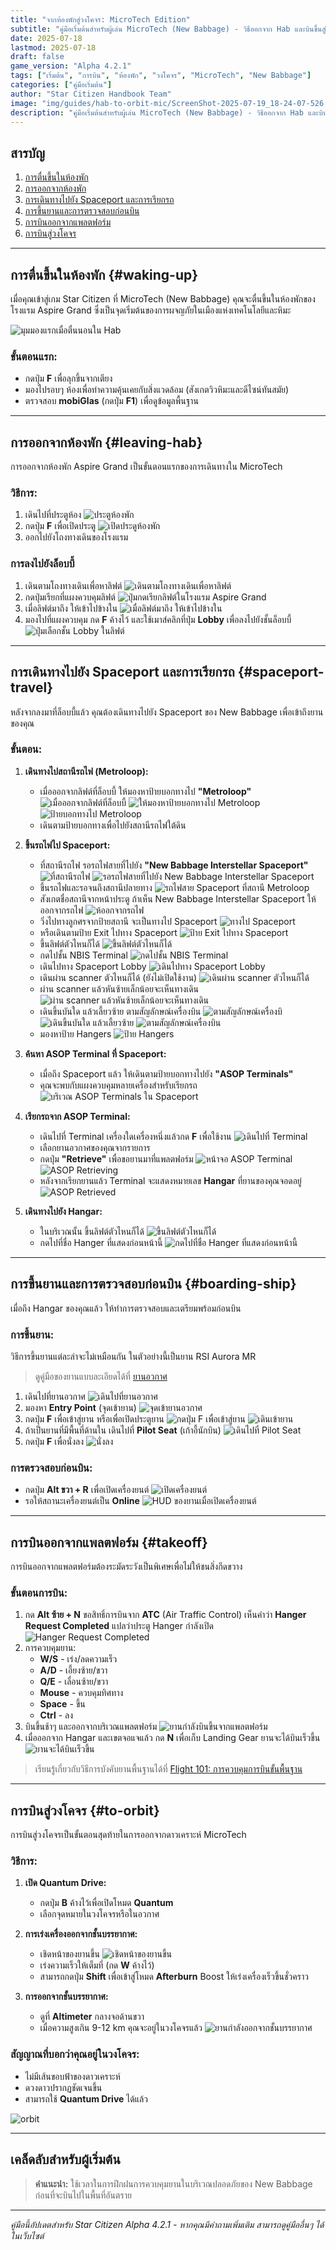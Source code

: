 ```yaml
---
title: "จากห้องพักสู่วงโคจร: MicroTech Edition"
subtitle: "คู่มือเริ่มต้นสำหรับผู้เล่น MicroTech (New Babbage) - วิธีออกจาก Hab และบินขึ้นสู่วงโคจร"
date: 2025-07-18
lastmod: 2025-07-18
draft: false
game_version: "Alpha 4.2.1"
tags: ["เริ่มต้น", "การบิน", "ห้องพัก", "วงโคจร", "MicroTech", "New Babbage"]
categories: ["คู่มือเริ่มต้น"]
author: "Star Citizen Handbook Team"
image: "img/guides/hab-to-orbit-mic/ScreenShot-2025-07-19_18-24-07-526.jpg"
description: "คู่มือเริ่มต้นสำหรับผู้เล่น MicroTech (New Babbage) - วิธีออกจาก Hab และบินขึ้นสู่วงโคจร พร้อมภาพประกอบแต่ละขั้นตอนอย่างละเอียด"
---
```


## สารบัญ

1. [การตื่นขึ้นในห้องพัก](#waking-up)
2. [การออกจากห้องพัก](#leaving-hab)  
3. [การเดินทางไปยัง Spaceport และการเรียกรถ](#spaceport-travel)
4. [การขึ้นยานและการตรวจสอบก่อนบิน](#boarding-ship)
5. [การบินออกจากแพลตฟอร์ม](#takeoff)
6. [การบินสู่วงโคจร](#to-orbit)

---

## การตื่นขึ้นในห้องพัก {#waking-up}

เมื่อคุณเข้าสู่เกม Star Citizen ที่ MicroTech (New Babbage) คุณจะตื่นขึ้นในห้องพักของโรงแรม Aspire Grand ซึ่งเป็นจุดเริ่มต้นของการผจญภัยในเมืองแห่งเทคโนโลยีและหิมะ

![มุมมองแรกเมื่อตื่นนอนใน Hab](../../img/guides/hab-to-orbit-mic/ScreenShot-2025-07-19_16-23-09-728.jpg)

### ขั้นตอนแรก:
- กดปุ่ม **F** เพื่อลุกขึ้นจากเตียง
- มองไปรอบๆ ห้องเพื่อทำความคุ้นเคยกับสิ่งแวดล้อม (สังเกตวิวหิมะและดีไซน์ทันสมัย)
- ตรวจสอบ **mobiGlas** (กดปุ่ม **F1**) เพื่อดูข้อมูลพื้นฐาน

---

## การออกจากห้องพัก {#leaving-hab}

การออกจากห้องพัก Aspire Grand เป็นขั้นตอนแรกของการเดินทางใน MicroTech

### วิธีการ:
1. เดินไปที่ประตูห้อง
![ประตูห้องพัก](../../img/guides/hab-to-orbit-mic/ScreenShot-2025-07-19_16-25-34-D78.jpg)
2. กดปุ่ม **F** เพื่อเปิดประตู
![เปิดประดูห้องพัก](../../img/guides/hab-to-orbit-mic/ScreenShot-2025-07-19_16-28-32-40A.jpg)
3. ออกไปยังโถงทางเดินของโรงแรม

### การลงไปยังล็อบบี้
1. เดินตามโถงทางเดินเพื่อหาลิฟต์
![เดินตามโถงทางเดินเพื่อหาลิฟต์](../../img/guides/hab-to-orbit-mic/ScreenShot-2025-07-19_16-30-50-EF9.jpg)
2. กดปุ่มเรียกที่แผงควบคุมลิฟต์
![ปุ่มกดเรียกลิฟต์ในโรงแรม Aspire Grand](../../img/guides/hab-to-orbit-mic/ScreenShot-2025-07-19_16-34-45-473.jpg)
3. เมื่อลิฟต์มาถึง ให้เข้าไปข้างใน
![เมื่อลิฟต์มาถึง ให้เข้าไปข้างใน](../../img/guides/hab-to-orbit-mic/ScreenShot-2025-07-19_16-39-50-AB0.jpg)
4. มองไปที่แผงควบคุม กด **F** ค้างไว้ และใช้เมาส์คลิกที่ปุ่ม **Lobby** เพื่อลงไปยังชั้นล็อบบี้
![ปุ่มเลือกชั้น Lobby ในลิฟต์](../../img/guides/hab-to-orbit-mic/ScreenShot-2025-07-19_16-40-09-609.jpg)

---

## การเดินทางไปยัง Spaceport และการเรียกรถ {#spaceport-travel}

หลังจากลงมาที่ล็อบบี้แล้ว คุณต้องเดินทางไปยัง Spaceport ของ New Babbage เพื่อเข้าถึงยานของคุณ

### ขั้นตอน:
1. **เดินทางไปสถานีรถไฟ (Metroloop):**
   - เมื่อออกจากลิฟต์ที่ล็อบบี้ ให้มองหาป้ายบอกทางไป **"Metroloop"**
   ![เมื่อออกจากลิฟต์ที่ล็อบบี้](../../img/guides/hab-to-orbit-mic/ScreenShot-2025-07-19_16-40-25-5D3.jpg)
   ![ให้มองหาป้ายบอกทางไป Metroloop](../../img/guides/hab-to-orbit-mic/ScreenShot-2025-07-19_16-40-39-B8F.jpg)
   ![ป้ายบอกทางไป Metroloop](../../img/guides/hab-to-orbit-mic/ScreenShot-2025-07-19_16-48-14-DB1.jpg)
   - เดินตามป้ายบอกทางเพื่อไปยังสถานีรถไฟใต้ดิน

2. **ขึ้นรถไฟไป Spaceport:**
   - ที่สถานีรถไฟ รอรถไฟสายที่ไปยัง **"New Babbage Interstellar Spaceport"**
   ![ที่สถานีรถไฟ](../../img/guides/hab-to-orbit-mic/ScreenShot-2025-07-19_16-52-34-65D.jpg)
   ![รอรถไฟสายที่ไปยัง New Babbage Interstellar Spaceport](../../img/guides/hab-to-orbit-mic/ScreenShot-2025-07-19_16-53-50-F14.jpg)
   - ขึ้นรถไฟและรอจนถึงสถานีปลายทาง
   ![รถไฟสาย Spaceport ที่สถานี Metroloop](../../img/guides/hab-to-orbit-mic/ScreenShot-2025-07-19_16-54-11-F2C.jpg)
   - สังเกตชื่อสถานีจากหน้าประตู ถ้าเห็น New Babbage Interstellar Spaceport ให้ออกจากรถไฟ
    ![ห้ออกจากรถไฟ](../../img/guides/hab-to-orbit-mic/ScreenShot-2025-07-19_17-01-13-1E7.jpg)
    - วิ่งไปทางลูกศรจากป้ายสถานี จะเป็นทางไป Spaceport
    ![ทางไป Spaceport](../../img/guides/hab-to-orbit-mic/ScreenShot-2025-07-19_17-02-20-78A.jpg)
    - หรือเดินตามป้าย Exit ไปทาง Spaceport
    ![ป้าย Exit ไปทาง Spaceport](../../img/guides/hab-to-orbit-mic/ScreenShot-2025-07-19_17-07-48-8AD.jpg)
    - ขึ้นลิฟต์ตัวไหนก็ได้
    ![ขึ้นลิฟต์ตัวไหนก็ได้](../../img/guides/hab-to-orbit-mic/ScreenShot-2025-07-19_17-08-57-40A.jpg)
    - กดไปชั้น NBIS Terminal
    ![กดไปชั้น NBIS Terminal](../../img/guides/hab-to-orbit-mic/ScreenShot-2025-07-19_17-10-21-E01.jpg)
    - เดินไปทาง Spaceport Lobby
    ![เดินไปทาง Spaceport Lobby](../../img/guides/hab-to-orbit-mic/ScreenShot-2025-07-19_17-14-46-981.jpg)
    - เดินผ่าน scanner ตัวไหนก็ได้ (ยังไม่เปิดใช้งาน)
    ![เดินผ่าน scanner ตัวไหนก็ได้](../../img/guides/hab-to-orbit-mic/ScreenShot-2025-07-19_17-15-20-D93.jpg)
    - ผ่าน scanner แล้วหันซ้ายเล็กน้อยจะเห็นทางเดิน
    ![ผ่าน scanner แล้วหันซ้ายเล็กน้อยจะเห็นทางเดิน](../../img/guides/hab-to-orbit-mic/ScreenShot-2025-07-19_17-15-49-D3F.jpg)
    - เดินขึ้นบันใด แล้วเลี้ยวซ้าย ตามสัญลักษณ์เครื่องบิน
    ![ตามสัญลักษณ์เครื่องบิ](<../../img/guides/hab-to-orbit-mic/Screenshot-2025-07-20-104808.png>)
    ![เดินขึ้นบันใด แล้วเลี้ยวซ้าย](../../img/guides/hab-to-orbit-mic/ScreenShot-2025-07-19_17-17-10-C03.jpg)
    ![ตามสัญลักษณ์เครื่องบิน](../../img/guides/hab-to-orbit-mic/ScreenShot-2025-07-19_17-17-55-9CE.jpg)
    - มองหาป้าย Hangers
    ![ป้าย Hangers](../../img/guides/hab-to-orbit-mic/ScreenShot-2025-07-19_17-18-13-1C1.jpg)

3. **ค้นหา ASOP Terminal ที่ Spaceport:**
   - เมื่อถึง Spaceport แล้ว ให้เดินตามป้ายบอกทางไปยัง **"ASOP Terminals"**
   - คุณจะพบกับแผงควบคุมหลายเครื่องสำหรับเรียกรถ
![บริเวณ ASOP Terminals ใน Spaceport](../../img/guides/hab-to-orbit-mic/ScreenShot-2025-07-19_17-27-57-980.jpg)

4. **เรียกรถจาก ASOP Terminal:**
   - เดินไปที่ Terminal เครื่องใดเครื่องหนึ่งแล้วกด **F** เพื่อใช้งาน
   ![เดินไปที่ Terminal](../../img/guides/hab-to-orbit-mic/ScreenShot-2025-07-19_17-18-25-FA4.jpg)
   - เลือกยานอวกาศของคุณจากรายการ
   - กดปุ่ม **"Retrieve"** เพื่อขอยานมาที่แพลตฟอร์ม
   ![หน้าจอ ASOP Terminal](../../img/guides/hab-to-orbit-mic/ScreenShot-2025-07-19_17-30-42-D5E.jpg)
   ![ASOP Retrieving](../../img/guides/hab-to-orbit-mic/ScreenShot-2025-07-19_17-30-47-085.jpg)
   - หลังจากเรียกยานแล้ว Terminal จะแสดงหมายเลข **Hangar** ที่ยานของคุณจอดอยู่
   ![ASOP Retrieved](../../img/guides/hab-to-orbit-mic/ScreenShot-2025-07-19_17-30-55-F6F.jpg)

5. **เดินทางไปยัง Hangar:**
   - ในบริเวณนั้น ขึ้นลิฟต์ตัวไหนก็ได้
   ![ขึ้นลิฟต์ตัวไหนก็ได้](../../img/guides/hab-to-orbit-mic/ScreenShot-2025-07-19_17-31-18-ADF.jpg)
   - กดไปที่ชื่อ Hanger ที่แสดงก่อนหน้านี้
   ![กดไปที่ชื่อ Hanger ที่แสดงก่อนหน้านี้](../../img/guides/hab-to-orbit-mic/ScreenShot-2025-07-19_17-31-51-B61.jpg)

---

## การขึ้นยานและการตรวจสอบก่อนบิน {#boarding-ship}

เมื่อถึง Hangar ของคุณแล้ว ให้ทำการตรวจสอบและเตรียมพร้อมก่อนบิน

### การขึ้นยาน:
วิธีการขึ้นยานแต่ละลำจะไม่เหมือนกัน ในตัวอย่างนี้เป็นยาน RSI Aurora MR
> ดูคู่มือของยานแบบละเอียดได้ที่ [ยานอวกาศ](../../ships/)
1. เดินไปที่ยานอวกาศ
![เดินไปที่ยานอวกาศ](../../img/guides/hab-to-orbit-mic/ScreenShot-2025-07-19_17-32-28-CCD.jpg)
2. มองหา **Entry Point** (จุดเข้ายาน)
![จุดเข้ายานอวกาศ](../../img/guides/hab-to-orbit-mic/ScreenShot-2025-07-19_17-44-29-E75.jpg)
3. กดปุ่ม **F** เพื่อเข้าสู่ยาน หรือเพื่อเปิดประตูยาน
![กดปุ่ม F เพื่อเข้าสู่ยาน](../../img/guides/hab-to-orbit-mic/ScreenShot-2025-07-19_17-44-44-57B.jpg)
![เดินเข้ายาน](../../img/guides/hab-to-orbit-mic/ScreenShot-2025-07-19_17-44-55-3F9.jpg)
4. ถ้าเป็นยานที่มีพื้นที่ด้านใน เดินไปที่ **Pilot Seat** (เก้าอี้นักบิน)
![เดินไปที่ Pilot Seat](../../img/guides/hab-to-orbit-mic/ScreenShot-2025-07-19_17-45-15-152.jpg)
5. กดปุ่ม **F** เพื่อนั่งลง
![นั่งลง](../../img/guides/hab-to-orbit-mic/ScreenShot-2025-07-19_17-45-23-FBA.jpg)

### การตรวจสอบก่อนบิน:
- กดปุ่ม **Alt ขวา + R** เพื่อเปิดเครื่องยนต์
![เปิดเครื่องยนต์](../../img/guides/hab-to-orbit-mic/ScreenShot-2025-07-19_17-52-54-0D9.jpg)
- รอให้สถานะเครื่องยนต์เป็น **Online**
![HUD ของยานเมื่อเปิดเครื่องยนต์](../../img/guides/hab-to-orbit-mic/ScreenShot-2025-07-19_17-53-12-8C4.jpg)

---

## การบินออกจากแพลตฟอร์ม {#takeoff}

การบินออกจากแพลตฟอร์มต้องระมัดระวังเป็นพิเศษเพื่อไม่ให้ชนสิ่งกีดขวาง

### ขั้นตอนการบิน:
1. กด **Alt ซ้าย + N** ขอสิทธิ์การบินจาก **ATC** (Air Traffic Control) เห็นคำว่า **Hanger Request Completed** แปลว่าประตู Hanger กำลังเปิด
![Hanger Request Completed](../../img/guides/hab-to-orbit-mic/ScreenShot-2025-07-19_18-06-14-515.jpg)
2. การควบคุมยาน:
   - **W/S** - เร่ง/ลดความเร็ว
   - **A/D** - เอี้ยงซ้าย/ขวา
   - **Q/E** - เลื่อนซ้าย/ขวา
   - **Mouse** - ควบคุมทิศทาง
   - **Space** - ขึ้น
   - **Ctrl** - ลง
3. บินขึ้นช้าๆ และออกจากบริเวณแพลตฟอร์ม
![ยานกำลังบินขึ้นจากแพลตฟอร์ม](../../img/guides/hab-to-orbit-mic/ScreenShot-2025-07-19_18-06-47-83E.jpg)
4. เมื่อออกจาก Hangar และเขตจอแจแล้ว กด **N** เพื่อเก็บ Landing Gear ยานจะได้บินเร็วขึ้น
![ยานจะได้บินเร็วขึ้น](../../img/guides/hab-to-orbit-mic/ScreenShot-2025-07-19_18-07-13-BE0.jpg)

> เรียนรู้เกี่ยวกับวิธีการบังคับยานพื้นฐานได้ที่ [Flight 101: การควบคุมการบินขั้นพื้นฐาน](../basic-flight-control/)

---

## การบินสู่วงโคจร {#to-orbit}

การบินสู่วงโคจรเป็นขั้นตอนสุดท้ายในการออกจากดาวเคราะห์ MicroTech

### วิธีการ:
1. **เปิด Quantum Drive:**
   - กดปุ่ม **B** ค้างไว้เพื่อเปิดโหมด **Quantum**
   - เลือกจุดหมายในวงโคจรหรือในอวกาศ

2. **การเร่งเครื่องออกจากชั้นบรรยากาศ:**
   - เชิดหน้าของยานขึ้น
   ![เชิดหน้าของยานขึ้น](../../img/guides/hab-to-orbit-mic/ScreenShot-2025-07-19_18-16-38-D28.jpg)
   - เร่งความเร็วให้เต็มที่ (กด **W** ค้างไว้)
   - สามารถกดปุ่ม **Shift** เพื่อเข้าสู่โหมด **Afterburn** Boost ให้เร่งเครื่องเร็วขึ้นชั่วคราว

3. **การออกจากชั้นบรรยากาศ:**
   - ดูที่ **Altimeter** กลางจอด้านขวา
   - เมื่อความสูงเกิน 9-12 km คุณจะอยู่ในวงโคจรแล้ว
   ![ยานกำลังออกจากชั้นบรรยากาศ](../../img/guides/hab-to-orbit-mic/ScreenShot-2025-07-19_18-20-49-1B7.jpg)

### สัญญาณที่บอกว่าคุณอยู่ในวงโคจร:
- ไม่มีเส้นขอบฟ้าของดาวเคราะห์
- ดวงดาวปรากฏชัดเจนขึ้น
- สามารถใช้ **Quantum Drive** ได้แล้ว

![orbit](../../img/guides/hab-to-orbit-mic/ScreenShot-2025-07-19_18-24-07-526.jpg)

---

## เคล็ดลับสำหรับผู้เริ่มต้น

> **คำแนะนำ:** ใช้เวลาในการฝึกฝนการควบคุมยานในบริเวณปลอดภัยของ New Babbage ก่อนที่จะบินไปในพื้นที่อันตราย

---

*คู่มือนี้อัปเดตสำหรับ Star Citizen Alpha 4.2.1 - หากคุณมีคำถามเพิ่มเติม สามารถดูคู่มืออื่นๆ ได้ในเว็บไซต์*